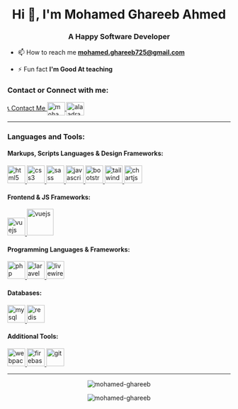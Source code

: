 <h1 align="center">Hi 👋, I'm Mohamed Ghareeb Ahmed</h1>
<h3 align="center">A Happy Software Developer</h3>

- 📫 How to reach me **mohamed.ghareeb725@gmail.com**

- ⚡ Fun fact **I'm Good At teaching**

<p align="left">
<h3 align="left">Contact or Connect with me:</h3>
<a href="https://wa.me/201026544535" target="blank">
    📞 Contact Me
</a>
<a href="https://linkedin.com/in/mohamed-ghareeb-ahmed" target="blank">
    <img align="center" src="https://cdn.jsdelivr.net/gh/devicons/devicon/icons/linkedin/linkedin-original.svg"
        alt="mohamed-ghareeb-ahmed" height="30" width="40" />
</a>
<a href="https://fb.com/profile.php?id=100009705425565" target="blank">
    <img align="center" src="https://cdn.jsdelivr.net/gh/devicons/devicon/icons/facebook/facebook-original.svg"
        alt="alaadragneel" height="30" width="40" />
</a>
</p>
<hr>
<h3 align="left">Languages and Tools:</h3>
<p align="left">
<h4 align="left">Markups, Scripts Languages & Design Frameworks:</h4>
<a href="https://www.w3.org/html/" target="_blank">
    <img src="https://cdn.jsdelivr.net/gh/devicons/devicon/icons/html5/html5-original-wordmark.svg" alt="html5"
        width="40" height="40" />
</a>
<a href="https://www.w3schools.com/css/" target="_blank">
    <img src="https://cdn.jsdelivr.net/gh/devicons/devicon/icons/css3/css3-original-wordmark.svg" alt="css3" width="40"
        height="40" />
</a>
<a href="https://sass-lang.com" target="_blank">
    <img src="https://cdn.jsdelivr.net/gh/devicons/devicon/icons/sass/sass-original.svg" alt="sass" width="40"
        height="40" />
</a>
<a href="https://developer.mozilla.org/en-US/docs/Web/JavaScript" target="_blank">
    <img src="https://cdn.jsdelivr.net/gh/devicons/devicon/icons/javascript/javascript-original.svg" alt="javascript"
        width="40" height="40" />
</a>
<a href="https://getbootstrap.com" target="_blank">
    <img src="https://cdn.jsdelivr.net/gh/devicons/devicon/icons/bootstrap/bootstrap-original-wordmark.svg"
        alt="bootstrap" width="40" height="40" />
</a>
<a href="https://tailwindcss.com/" target="_blank">
    <img src="https://cdn.jsdelivr.net/gh/devicons/devicon/icons/tailwindcss/tailwindcss-original-wordmark.svg"
        alt="tailwind" width="40" height="40" />
</a>
<a href="https://www.chartjs.org" target="_blank">
    <img src="https://www.chartjs.org/img/chartjs-logo.svg" alt="chartjs" width="40" height="40" />
</a>
<h4 align="left">Frontend & JS Frameworks:</h4>
<a href="https://vuejs.org/" target="_blank">
    <img src="https://cdn.jsdelivr.net/gh/devicons/devicon/icons/vuejs/vuejs-original-wordmark.svg" alt="vuejs"
        width="40" height="40" />
</a>
<a href="https://alpinejs.dev/" target="_blank">
    <img src="https://cdn.jsdelivr.net/gh/devicons/devicon@latest/icons/alpinejs/alpinejs-original-wordmark.svg" alt="vuejs"
        width="60" height="60" />
</a>
<h4 align="left">Programming Languages & Frameworks:</h4>
<a href="https://www.php.net" target="_blank">
    <img src="https://cdn.jsdelivr.net/gh/devicons/devicon/icons/php/php-original.svg" alt="php" width="40"
        height="40" />
</a>
<a href="https://laravel.com/" target="_blank">
    <img src="https://cdn.jsdelivr.net/gh/devicons/devicon/icons/laravel/laravel-original.svg" alt="laravel"
        width="40" height="40" />
</a>
<a href="https://livewire.laravel.com/" target="_blank">
    <img src="https://cdn.jsdelivr.net/gh/devicons/devicon/icons/livewire/livewire-original-wordmark.svg" alt="livewire"
        width="40" height="40" />
</a>
<!-- <a href="https://nodejs.org" target="_blank">
    <img src="https://cdn.jsdelivr.net/gh/devicons/devicon/icons/nodejs/nodejs-original.svg" alt="nodejs" width="40"
        height="40" />
</a> -->
<!-- <a href="https://expressjs.com/" target="_blank">
    <img src="https://cdn.jsdelivr.net/gh/devicons/devicon/icons/express/express-original.svg" alt="express" width="40"
        height="40" />
</a>
<a href="https://www.python.org/" target="_blank">
    <img src="https://cdn.jsdelivr.net/gh/devicons/devicon/icons/python/python-original-wordmark.svg" alt="python"
        width="40" height="40" />
</a>
<a href="https://golang.org" target="_blank">
    <img src="https://cdn.jsdelivr.net/gh/devicons/devicon/icons/go/go-original-wordmark.svg" alt="go" width="40"
        height="40" />
</a> -->
<h4 align="left">Databases:</h4>
<a href="https://www.mysql.com/" target="_blank">
    <img src="https://cdn.jsdelivr.net/gh/devicons/devicon/icons/mysql/mysql-original.svg" alt="mysql" width="40"
        height="40" />
</a>
<!-- <a href="https://www.mongodb.com/" target="_blank">
    <img src="https://cdn.jsdelivr.net/gh/devicons/devicon/icons/mongodb/mongodb-original-wordmark.svg" alt="mongodb"
        width="40" height="40" />
</a> -->
<a href="https://redis.io" target="_blank">
    <img src="https://cdn.jsdelivr.net/gh/devicons/devicon/icons/redis/redis-original-wordmark.svg" alt="redis"
        width="40" height="40" />
</a>
<h4 align="left">Additional Tools:</h4>
<a href="https://webpack.js.org" target="_blank">
    <img src="https://cdn.jsdelivr.net/gh/devicons/devicon/icons/webpack/webpack-original.svg" alt="webpack" width="40"
        height="40" />
</a>
<!-- <a href="https://socket.io/" target="_blank">
    <img src="https://cdn.jsdelivr.net/gh/devicons/devicon/icons/socketio/socketio-original.svg" alt="socketio"
        width="40" height="40" />
</a> -->
<!-- <a href="https://www.docker.com/" target="_blank">
    <img src="https://cdn.jsdelivr.net/gh/devicons/devicon/icons/docker/docker-original-wordmark.svg" alt="docker"
        width="40" height="40" />
</a> -->
<a href="https://firebase.google.com/" target="_blank">
    <img src="https://cdn.jsdelivr.net/gh/devicons/devicon/icons/firebase/firebase-plain-wordmark.svg" alt="firebase"
        width="40" height="40" />
</a>
<a href="https://git-scm.com/" target="_blank">
    <img src="https://cdn.jsdelivr.net/gh/devicons/devicon/icons/git/git-original-wordmark.svg" alt="git" width="40"
        height="40" />
</a>
</p>
<hr>
<p align="center">
    <img align="center"
        src="https://github-readme-stats-swart-sigma-58.vercel.app/api?username=mohamed-ghareeb&show_icons=true&count_private=true&include_all_commits=true"
        alt="mohamed-ghareeb" />
</p>
<p align="center">
    <img align="center"
        src="https://github-readme-stats-swart-sigma-58.vercel.app/api/top-langs/?username=mohamed-ghareeb&layout=compact&langs_count=30"
        alt="mohamed-ghareeb" />
</p>
